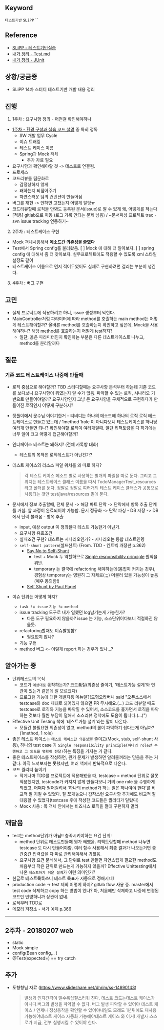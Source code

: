 ## Keyword
`테스트기반` `SLiPP` ``

## Reference
- [SLiPP - 테스트기반실습](https://www.slipp.net/wiki/pages/viewpage.action?pageId=28278788)
- [내가 정리 - Test.md](Test_TDD_BDD/Test.md)
- [내가 정리 - JUnit](Test_TDD_BDD/JUnit.md)


## 상황/궁금증
- SLiPP 14차 스터디 테스트기반 개발 내용 정리

## 진행
1. 1주차 : 요구사항 정의 - 어떤걸 확인해야하나
- [1주차 - 환경 구성과 실습 코드 설명](https://www.slipp.net/wiki/pages/viewpage.action?pageId=28279096) 중 특히 정독
  - SW 개발 업무 Cycle
  - 이슈 트래킹
  - 테스트 케이스 이름
  - Spring과 Mock 객체
    - 추가 자료 필요
- 요구사항과 확인해야할 것 -> 테스트로 연결됨.
- 프로세스 
- 코드리뷰를 팀문화로 
  - 감정상하지 않게
  - 왜하는지 되짚어주기
  - 자연스러운 팀의 컨벤션이 만들어짐
- 버그를 재현 -> 안하면 고쳤는지 어떻게 알앙ㅠ
- 코드리뷰할때 로직을 안봐도 등록된 문서(issue)로 알 수 있게 왜, 어떻게를 적는다
- [적용] gitlab으로 이동 (로그 기록 안되는 문제 남음) / ~문서파싱 프로젝트 trac - svn issue tracking 연동하기~  

2. 2주차 : 테스트케이스 구현
- Mock 객체사용해서 **메소드간 의존성을 줄였다**
- Test에서 Spring config를 불러왔음. 
[ ] Mock 에 대해 더 알아보자.
[ ] spring config 에 대해서 좀 더 찾아보자. 실무프로젝트에도 적용할 수 있도록 xml 스타일 설정도 같이
- 테스트케이스 이름으로 먼저 적어두었어도 실제로 구현하려면 걸리는 부분이 생긴다. 

3. 4주차 : 버그 구현

## 고민
- 실제 프로덕트에 적용하려고 하니, issue 생성부터 막힌다. 
- MainController처럼 파라미터에 따라 method를 호출하는 main method는 어떻게 테스트해야할까? 올바른 method를 호출하는지 확인하고 싶은데, Mock을 사용해야하나? 해당 method를 호출하는지 어떨게 test하지?
  - 일단, 옳은 파라미터인지 확인하는 부분은 다른 테스트케이스로 나누고, method를 분리할꺼다

## 질문
### 기존 코드 테스트케이스 나중에 만들때
- 로직 중심으로 해야할까? TBD 스터디할때는 요구사항 분석부터 하는데 기존 코드를 보다보니 요구사항이 뭐였는지 알 수가 없음. 파악할 수 있는 로직, 시나리오 기반으로 만들어야할까? 요구사항인지 그냥 큰 요구사항을 구체적으로 구현하다가 만들어진 로직인지 어떻게 구분하지?
- 뒷풀이에서 문수님 이야기한거 - 티비디는 하나의 메소드에 하나의 로직 로직 테스트케이스로 만들고 있는데 / 1method 1role 이 아니다보니 테스트케이스를 하나당 여러개 만들면 되나? 확인해야할 로직이 여러개일때. 일단 리팩토링을 다 하기에는 너무 일이 크고 어떻게 접근해야할까?

- 인터페이스 테스트는 왜하지? (전체 카톡방 대화)
  - 테스트의 목적은 로직테스트가 아닌건가?
- 테스트 케이스의 리소스 파일 위치를 왜 따로 하지?
  > 각 테스트 케이스 메소드 별로 사용하는 별개의 파일을 따로 둔다.  그리고 그 위치는 테스트케이스 클래스 이름을 따서 TodoManagerTest_resources라고 폴더를 둔다.  정말로 정말로 여러개의 테스트 케이스 클래스가 공통으로 사용되는 것만 test/java/resources 밑에 둔다.
- 문서에서 정보 추출할때, 전체 문서 -> 해당 파트 단락 -> 단락에서 항목 추출 단계를 거침. 앞 과정이 완료되어야 가능함. 문서 정규화 -> 단락 파싱 - DB 저장 -> DB에서 단락 불러옴 - 항목 추출 
  - input, 예상 output 이 정의될때 테스트 가능한거 아닌가. 
  - 요구사항 유효조건 
  - 실패조건 구현? 테스트는 시나리오인가? - 시나리오는 통합 테스트인뎅
  - `self-shunt pattern`(셀프션트) (From. TDD - 켄트벡 개정판 p.362) 
    - [Say No to Self-Shunt](http://kaczanowscy.pl/tomek/2010-09/say-no-to-self-shunt)
      - test + Mock 두 역할하므로 [Single responsibility principle](https://en.wikipedia.org/wiki/Single_responsibility_principle) 원칙을 위반. 
      - temporary 는 결국에 refactoring 해야하는데(몸집이 커지는 경우), 경험상 temporary는 영원히 그 자체로(;;;) 머물러 있을 가능성이 높음 (매우 동의함!)
    - [Self Shunt by Paul Pagel](https://8thlight.com/blog/paul-pagel/2006/09/11/self-shunt.html)

- 이슈 단위는 어떻게 하지? 
  - `task != issue` `기능 != method`
  - issue tracking 도구로 내가 일했던 log남기는게 가능한가? 
    - 다른 도구 필요하지 않을까? issue 는 기능, 소스단위이다보니 적절하진 않을듯.
  - refactoring할때도 이슈발행함? 
    - 필요없지 않나?
  - 기능 구현
  - method 버그 <- 이렇게 report 하는 경우가 있나...?

## 알아가는 중
- 단위테스트의 목적 
  - 코드가 `예상대로` 동작하는가? 코드품질(의존성 줄이기, '테스트가능 설계'와 연관이 있는거 같은데 잘 모르겠다)
  - 프로그램 기능에 대한 개발자용 메뉴얼?(도형오라버니 said "오픈소스에서 testcase와 doc 제대로 되어있지 않으면 PR 무시해요.(...) 코드 리뷰할 때도 testcase로 로직와 기능을 파악힐 수 있어서, 소스코드를 훑가면서 로직을 파악하는 것보다 훨씬 부담이 덜해서 소스리뷰 정착에도 도움이 됩니다.(...)")
- Effective Unit Testing 책에 '테스트가능 설계'라는 말이 나온다. 
  - 모듈간 불필요한 의존성이 없고, method의 롤이 파악하기 쉽다는게 아닐까?(1method, 1 role)
- 좋은 테스트 케이스는 `테스트 케이스간 의존성`을 줄이고(Mock, stub, self-shunt 사용), 하나의 test case 가 `Single responsibility principle(하나의 role만 수행하고 그 의도를 명확히 전달)`하는 특징을 가지는 거 같다.
- 좋은 테스트케이스를 작성하면, 뭔가 문제가 발생하면 알려줄꺼라는 믿음을 주는 거 같다. 아직 느껴보지는 못했지만, 여러 책에서 반복적으로 나온다.
- 코드 퀄리티 높이기
  - 작게나마 TDD를 프로젝트에 적용해봤을 때, testcase = method 단위로 잘못 적용했지만, testcode가 커지지 않게 만들다보니 거의 one role 을 수행하게 되었고, 어쩌다 얻어걸려서 '하나의 method가 하는 일은 하나여야 한다'를 비교적 잘 지킬 수 있었다. 잘 쪼개놓으니 갑작스런 요구사항 추가에도 비교적 잘 대응할 수 있었다(testcase 후에 작성한 코드들은 퀄리티가 달랐다)
  - Mock 사용 :  목 객체 안에서는 비즈니스 로직을 절대 구현하지 말라
  
## 깨달음
- test는 method단위가 아님!! 충족시켜야하는 요건 단위!
  - method 단위로 테스트만들때 뭔가 쎄했음. 리팩토링할때 method 나누면 testcase 도 다시 만들어야함. 여러 함수 사용해서 최종 결과가 나오는거면 중간중간 입력값을 다 따로 관리해야해서 귀찮음.  
  - 요구사항 요건 분석해서, 그 단위로 test 만들면 자연스럽게 필요한 method도 처음부터 작은 단위로 만드는게 가능하지 않을까? Effective Unittesting에서 나온 `테스트하기 쉬운 설계`가 이런 의미인가?
- 한글로 테스트목록쓰니 테스트 목표가 자동으로 정해지네! 
 - production code -> test 제외 어떻게 하지? gitlab flow 사용 중. master에서 test code 삭제하고 copy 하는 방법이 있나? 아, 처음에만 삭제하고 나중에 변경된 코드만 반영하니까 상관이 없네. 
- 로직부터 TDD로 
- 메모리 저장소 - 서가 예제 p.366

------
## 2주차 - 20180207 web
- static
- Mock simple
- config(Bean config,.. )
- @Test(expected=) == try catch

## 추가
- 도형형님 자료 (https://www.slideshare.net/dhrim/ss-14990143)
  > 발생과 인지간격이 멀수록삽질스러워 진다.
  > 테스트 코드는테스트 케이스가 아니다.버그의 발생을 파악할 수 없다.
  > 버그 발생 파악할 수 있어야 테스트 케이스 / 언제나 정상동작을 확인할 수 있어야내일도 모레도 1년뒤에도
  > 재사용 가능해야테스트 케이스
  > 자동화 가능해야테스트 케이스
와 이거!
  > 개발자 스스로가 지금, 전부 실행시킬 수 있어야 한다.  
